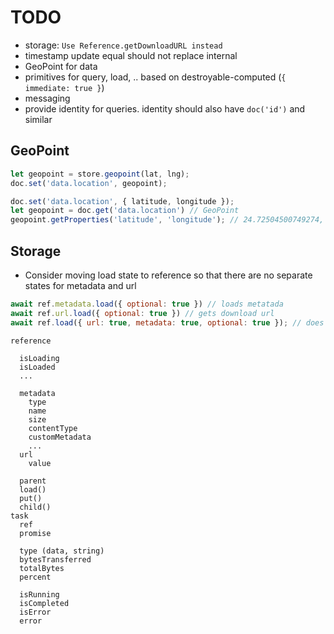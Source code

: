 # TODO

* storage: `Use Reference.getDownloadURL instead`
* timestamp update equal should not replace internal
* GeoPoint for data
* primitives for query, load, .. based on destroyable-computed (`{ immediate: true }`)
* messaging
* provide identity for queries. identity should also have `doc('id')` and similar

## GeoPoint

``` javascript
let geopoint = store.geopoint(lat, lng);
doc.set('data.location', geopoint);
```

``` javascript
doc.set('data.location', { latitude, longitude });
let geopoint = doc.get('data.location') // GeoPoint
geopoint.getProperties('latitude', 'longitude'); // 24.72504500749274, 58.74554729994484
```

## Storage

* Consider moving load state to reference so that there are no separate states for metadata and url

``` javascript
await ref.metadata.load({ optional: true }) // loads metatada
await ref.url.load({ optional: true }) // gets download url
await ref.load({ url: true, metadata: true, optional: true }); // does 2 identical requests
```

```
reference

  isLoading
  isLoaded
  ...

  metadata
    type
    name
    size
    contentType
    customMetadata
    ...
  url
    value

  parent
  load()
  put()
  child()
task
  ref
  promise

  type (data, string)
  bytesTransferred
  totalBytes
  percent

  isRunning
  isCompleted
  isError
  error
```
